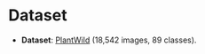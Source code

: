 # Dataset
- **Dataset**: [PlantWild](https://huggingface.co/datasets/uqtwei2/PlantWild/tree/main) (18,542 images, 89 classes).
